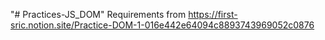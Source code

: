 "# Practices-JS_DOM" 
Requirements from https://first-sric.notion.site/Practice-DOM-1-016e442e64094c8893743969052c0876
